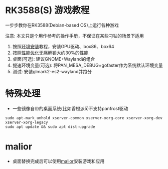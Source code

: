 # RK3588(S) 游戏教程

一步步教你在RK3588(Debian-based OS)上运行各种游戏

注意: 本文只是个用作参考的操作手册，不保证在某些刁钻的场景下适用

1. 按照[环境安装](./gpu-envs.md)教程，安装GPU驱动、box86、box64
2. 按照[性能优化](./rk3588-enhance/README.md)无痛解锁大约30%的性能
3. 桌面(可选): 建议GNOME+Wayland的组合
4. 提速环境变量(可选): 将PAN_MESA_DEBUG=gofaster作为系统默认环境变量
5. 测试: 安装glmark2-es2-wayland并跑分
# 特殊处理
- 一些镜像自带的桌面系统(比如香橙派5)不支持panfrost驱动
```
sudo apt-mark unhold xserver-common xserver-xorg-core xserver-xorg-dev xserver-xorg-legacy
sudo apt update && sudo apt dist-upgrade
```
# malior
- 桌面替换完成后可以使用[malior](https://github.com/ChisBread/malior)安装游戏和应用

